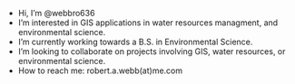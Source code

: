 - Hi, I’m @webbro636
- I’m interested in GIS applications in water resources managment, and environmental science. 
- I’m currently working towards a B.S. in Environmental Science.
- I’m looking to collaborate on projects involving GIS, water resources, or environmental science.
- How to reach me: robert.a.webb(at)me.com
